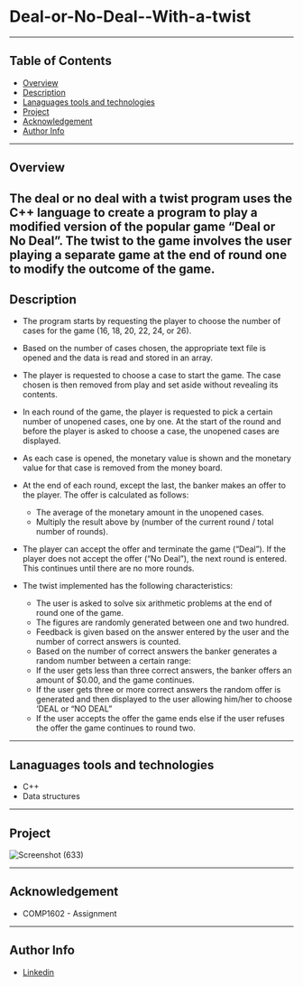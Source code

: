 # Deal-or-No-Deal--With-a-twist

--- 

## Table of Contents
- [Overview](#overview)
- [Description](#description)
- [Lanaguages tools and technologies](#lanaguages-tools-and-technologies)
- [Project](#project)
- [Acknowledgement](#acknowledgement)
- [Author Info](#author-info)

---

## Overview
The deal or no deal with a twist program uses the C++ language to create a program to play a modified version of the popular game “Deal or No Deal”. The twist to the game involves the user playing a separate game at the end of round one to modify the outcome of the game.
--- 

## Description
* The program starts by requesting the player to choose the number of cases for the game (16, 18, 20, 22, 24, or 26).

* Based on the number of cases chosen, the appropriate text file is opened and the data is read and stored in an array.

* The player is requested to choose a case to start the game. The case chosen is then removed from play and set aside without revealing its contents.

* In each round of the game, the player is requested to pick a certain number of unopened cases, one by one. At the start of the round and before the player is asked to
choose a case, the unopened cases are displayed.

* As each case is opened, the monetary value is shown and the monetary value for that case is removed from the money board.

* At the end of each round, except the last, the banker makes an offer to the player. The offer is calculated as follows:
  * The average of the monetary amount in the unopened cases.
  * Multiply the result above by (number of the current round / total number of rounds).

* The player can accept the offer and terminate the game (“Deal”). If the player does not accept the offer (“No Deal”), the next round is entered. This continues until there are no more rounds.

* The twist implemented has the following characteristics:
  * The user is asked to solve six arithmetic problems at the end of round one of the game.
  * The figures are randomly generated between one and two hundred.
  * Feedback is given based on the answer entered by the user and the number of correct answers is counted.
  * Based on the number of correct answers the banker generates a random number between a certain range:
  * If the user gets less than three correct answers, the banker offers an amount of $0.00, and the game continues.
  * If the user gets three or more correct answers the random offer is generated and then displayed to the user allowing him/her to choose ‘DEAL or “NO DEAL”
  * If the user accepts the offer the game ends else if the user refuses the offer the game continues to round two.

---

## Lanaguages tools and technologies
* C++
* Data structures

---

## Project
![Screenshot (633)](https://user-images.githubusercontent.com/77646306/124199031-06e18e80-daa0-11eb-9ef3-bd013e75e55b.png)


---

## Acknowledgement
* COMP1602 - Assignment

---

## Author Info
* [Linkedin](https://www.linkedin.com/in/tamika-ramkissoon-1a2622214/)

